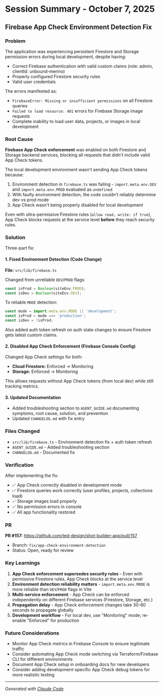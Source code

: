 # Session Summary - October 7, 2025
## Firebase App Check Environment Detection Fix

### Problem
The application was experiencing persistent Firestore and Storage permission errors during local development, despite having:
- Correct Firebase authentication with valid custom claims (role: admin, clientId: unbound-merino)
- Properly configured Firestore security rules
- Valid user credentials

The errors manifested as:
- `FirebaseError: Missing or insufficient permissions` on all Firestore queries
- `Failed to load resource: 401` errors for Firebase Storage image requests
- Complete inability to load user data, projects, or images in local development

### Root Cause
**Firebase App Check enforcement** was enabled on both Firestore and Storage backend services, blocking all requests that didn't include valid App Check tokens.

The local development environment wasn't sending App Check tokens because:
1. Environment detection in `firebase.ts` was failing - `import.meta.env.DEV` and `import.meta.env.PROD` evaluated as `undefined`
2. With faulty environment detection, the code couldn't reliably determine dev vs prod mode
3. App Check wasn't being properly disabled for local development

Even with ultra-permissive Firestore rules (`allow read, write: if true`), App Check blocks requests at the service level **before** they reach security rules.

### Solution
Three-part fix:

#### 1. Fixed Environment Detection (Code Change)
**File:** `src/lib/firebase.ts`

Changed from unreliable `DEV`/`PROD` flags:
```javascript
const isProd = Boolean(viteEnv.PROD);
const isDev = Boolean(viteEnv.DEV);
```

To reliable `MODE` detection:
```javascript
const mode = import.meta.env.MODE || 'development';
const isProd = mode === 'production';
const isDev = !isProd;
```

Also added auth token refresh on auth state changes to ensure Firestore gets latest custom claims.

#### 2. Disabled App Check Enforcement (Firebase Console Config)
Changed App Check settings for both:
- **Cloud Firestore:** Enforced → Monitoring
- **Storage:** Enforced → Monitoring

This allows requests without App Check tokens (from local dev) while still tracking metrics.

#### 3. Updated Documentation
- Added troubleshooting section to `AGENT_GUIDE.md` documenting symptoms, root cause, solution, and prevention
- Updated `CHANGELOG.md` with fix entry

### Files Changed
- `src/lib/firebase.ts` - Environment detection fix + auth token refresh
- `AGENT_GUIDE.md` - Added troubleshooting section
- `CHANGELOG.md` - Documented fix

### Verification
After implementing the fix:
- ✅ App Check correctly disabled in development mode
- ✅ Firestore queries work correctly (user profiles, projects, collections load)
- ✅ Storage images load properly
- ✅ No permission errors in console
- ✅ All app functionality restored

### PR
**PR #157:** https://github.com/ted-design/shot-builder-app/pull/157
- Branch: `fix/app-check-environment-detection`
- Status: Open, ready for review

### Key Learnings
1. **App Check enforcement supersedes security rules** - Even with permissive Firestore rules, App Check blocks at the service level
2. **Environment detection reliability matters** - `import.meta.env.MODE` is more reliable than `DEV`/`PROD` flags in Vite
3. **Multi-service enforcement** - App Check can be enforced independently on different Firebase services (Firestore, Storage, etc.)
4. **Propagation delay** - App Check enforcement changes take 30-60 seconds to propagate globally
5. **Development workflow** - For local dev, use "Monitoring" mode; re-enable "Enforced" for production

### Future Considerations
- Monitor App Check metrics in Firebase Console to ensure legitimate traffic
- Consider automating App Check mode switching via Terraform/Firebase CLI for different environments
- Document App Check setup in onboarding docs for new developers
- Consider adding development-specific App Check debug tokens for more realistic testing

---

*Generated with [Claude Code](https://claude.com/claude-code)*
